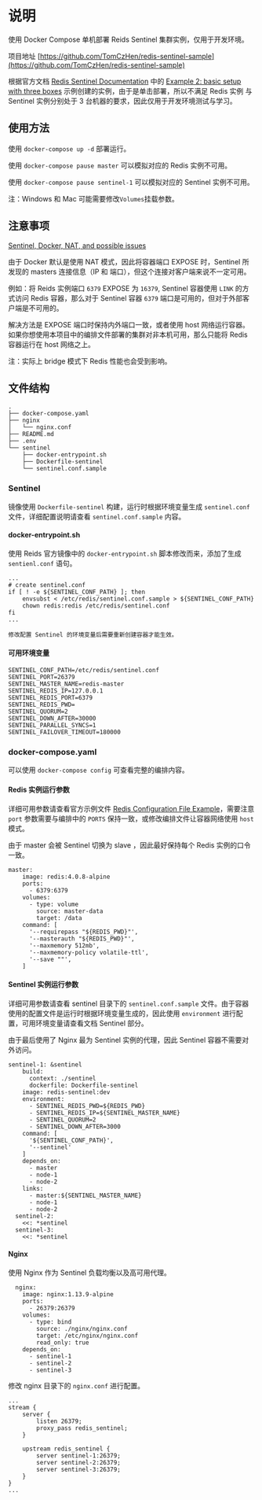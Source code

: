 # 说明

使用 Docker Compose 单机部署 Reids Sentinel 集群实例，仅用于开发环境。

项目地址 [https://github.com/TomCzHen/redis-sentinel-sample](https://github.com/TomCzHen/redis-sentinel-sample)

根据官方文档 [Redis Sentinel Documentation](https://redis.io/topics/sentinel) 中的 [Example 2: basic setup with three boxes](https://redis.io/topics/sentinel#example-2-basic-setup-with-three-boxes) 示例创建的实例，由于是单击部署，所以不满足 Redis 实例 与 Sentinel 实例分别处于 3 台机器的要求，因此仅用于开发环境测试与学习。

## 使用方法

使用 `docker-compose up -d` 部署运行。

使用 `docker-compose pause master` 可以模拟对应的 Redis 实例不可用。

使用 `docker-compose pause sentinel-1` 可以模拟对应的 Sentinel 实例不可用。

注：Windows 和 Mac 可能需要修改`Volumes`挂载参数。

## 注意事项

[Sentinel, Docker, NAT, and possible issues](https://redis.io/topics/sentinel#sentinel-docker-nat-and-possible-issues)

由于 Docker 默认是使用 NAT 模式，因此将容器端口 EXPOSE 时，Sentinel 所发现的 masters 连接信息（IP 和 端口），但这个连接对客户端来说不一定可用。

例如：将 Reids 实例端口 `6379` EXPOSE 为 `16379`, Sentinel 容器使用 `LINK` 的方式访问 Redis 容器，那么对于 Sentinel 容器 `6379` 端口是可用的，但对于外部客户端是不可用的。

解决方法是 EXPOSE 端口时保持内外端口一致，或者使用 host 网络运行容器。如果你想使用本项目中的编排文件部署的集群对非本机可用，那么只能将 Redis 容器运行在 host 网络之上。

注：实际上 bridge 模式下 Redis 性能也会受到影响。

## 文件结构
```
.
├── docker-compose.yaml
├── nginx
│   └── nginx.conf
├── README.md
├── .env
└── sentinel
    ├── docker-entrypoint.sh
    ├── Dockerfile-sentinel
    └── sentinel.conf.sample
```

### Sentinel

镜像使用 `Dockerfile-sentinel` 构建，运行时根据环境变量生成 `sentinel.conf` 文件，详细配置说明请查看 `sentinel.conf.sample` 内容。

#### docker-entrypoint.sh

使用 Reids 官方镜像中的 `docker-entrypoint.sh` 脚本修改而来，添加了生成 `sentienl.conf` 语句。

```shell
...
# create sentinel.conf
if [ ! -e ${SENTINEL_CONF_PATH} ]; then
    envsubst < /etc/redis/sentinel.conf.sample > ${SENTINEL_CONF_PATH}
    chown redis:redis /etc/redis/sentinel.conf
fi
...

修改配置 Sentinel 的环境变量后需要重新创建容器才能生效。

```
#### 可用环境变量

```shell
SENTINEL_CONF_PATH=/etc/redis/sentinel.conf
SENTINEL_PORT=26379
SENTINEL_MASTER_NAME=redis-master
SENTINEL_REDIS_IP=127.0.0.1
SENTINEL_REDIS_PORT=6379
SENTINEL_REDIS_PWD=
SENTINEL_QUORUM=2
SENTINEL_DOWN_AFTER=30000
SENTINEL_PARALLEL_SYNCS=1
SENTINEL_FAILOVER_TIMEOUT=180000
```
### docker-compose.yaml

可以使用 `docker-compose config` 可查看完整的编排内容。

#### Redis 实例运行参数

详细可用参数请查看官方示例文件 [Redis Configuration File Example](https://raw.githubusercontent.com/antirez/redis/4.0/redis.conf)，需要注意 `port` 参数需要与编排中的 `PORTS` 保持一致，或修改编排文件让容器网络使用 `host` 模式。

由于 master 会被 Sentinel 切换为 slave ，因此最好保持每个 Redis 实例的口令一致。

```
master:
    image: redis:4.0.8-alpine
    ports:
      - 6379:6379
    volumes:
      - type: volume
        source: master-data
        target: /data
    command: [
      '--requirepass "${REDIS_PWD}"',
      '--masterauth "${REDIS_PWD}"',
      '--maxmemory 512mb',
      '--maxmemory-policy volatile-ttl',
      '--save ""',
    ]
```

#### Sentinel 实例运行参数

详细可用参数请查看 sentinel 目录下的 `sentinel.conf.sample` 文件。由于容器使用的配置文件是运行时根据环境变量生成的，因此使用 `environment` 进行配置，可用环境变量请查看文档 Sentinel 部分。

由于最后使用了 Nginx 最为 Sentinel 实例的代理，因此 Sentinel 容器不需要对外访问。

```
sentinel-1: &sentinel
    build:
      context: ./sentinel
      dockerfile: Dockerfile-sentinel
    image: redis-sentinel:dev
    environment:
      - SENTINEL_REDIS_PWD=${REDIS_PWD}
      - SENTINEL_REDIS_IP=${SENTINEL_MASTER_NAME}
      - SENTINEL_QUORUM=2
      - SENTINEL_DOWN_AFTER=3000
    command: [
      '${SENTINEL_CONF_PATH}',
      '--sentinel'
    ]
    depends_on:
      - master
      - node-1
      - node-2
    links:
      - master:${SENTINEL_MASTER_NAME}
      - node-1
      - node-2
  sentinel-2:
    <<: *sentinel
  sentinel-3:
    <<: *sentinel
```

#### Nginx 

使用 Nginx 作为 Sentinel 负载均衡以及高可用代理。

```
  nginx:
    image: nginx:1.13.9-alpine
    ports:
      - 26379:26379
    volumes:
      - type: bind
        source: ./nginx/nginx.conf
        target: /etc/nginx/nginx.conf
        read_only: true
    depends_on:
      - sentinel-1
      - sentinel-2
      - sentinel-3
```

修改 nginx 目录下的 `nginx.conf` 进行配置。

```
...
stream {
    server {
        listen 26379;
        proxy_pass redis_sentinel;
    }

    upstream redis_sentinel {
        server sentinel-1:26379;
        server sentinel-2:26379;
        server sentinel-3:26379;
    }
}
...

```